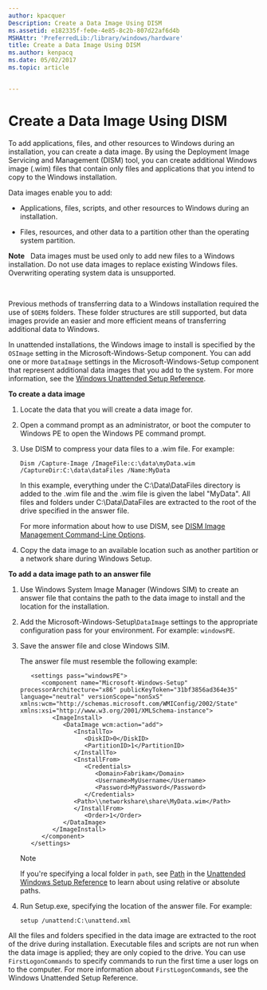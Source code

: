 ```yaml
---
author: kpacquer
Description: Create a Data Image Using DISM
ms.assetid: e182335f-fe0e-4e85-8c2b-807d22af6d4b
MSHAttr: 'PreferredLib:/library/windows/hardware'
title: Create a Data Image Using DISM
ms.author: kenpacq
ms.date: 05/02/2017
ms.topic: article


---
```


# Create a Data Image Using DISM


To add applications, files, and other resources to Windows during an installation, you can create a data image. By using the Deployment Image Servicing and Management (DISM) tool, you can create additional Windows image (.wim) files that contain only files and applications that you intend to copy to the Windows installation.

Data images enable you to add:

-   Applications, files, scripts, and other resources to Windows during an installation.

-   Files, resources, and other data to a partition other than the operating system partition.

**Note**  
Data images must be used only to add new files to a Windows installation. Do not use data images to replace existing Windows files. Overwriting operating system data is unsupported.

 

Previous methods of transferring data to a Windows installation required the use of `$OEM$` folders. These folder structures are still supported, but data images provide an easier and more efficient means of transferring additional data to Windows.

In unattended installations, the Windows image to install is specified by the `OSImage` setting in the Microsoft-Windows-Setup component. You can add one or more `DataImage` settings in the Microsoft-Windows-Setup component that represent additional data images that you add to the system. For more information, see the [Windows Unattended Setup Reference](https://docs.microsoft.com/en-us/windows-hardware/customize/desktop/unattend).

**To create a data image**

1.  Locate the data that you will create a data image for.

2.  Open a command prompt as an administrator, or boot the computer to Windows PE to open the Windows PE command prompt.

3.  Use DISM to compress your data files to a .wim file. For example:

    ```
    Dism /Capture-Image /ImageFile:c:\data\myData.wim /CaptureDir:C:\data\dataFiles /Name:MyData
    ```

    In this example, everything under the C:\\Data\\DataFiles directory is added to the .wim file and the .wim file is given the label "MyData". All files and folders under C:\\Data\\DataFiles are extracted to the root of the drive specified in the answer file.

    For more information about how to use DISM, see [DISM Image Management Command-Line Options](dism-image-management-command-line-options-s14.md).

4.  Copy the data image to an available location such as another partition or a network share during Windows Setup.

**To add a data image path to an answer file**

1.  Use Windows System Image Manager (Windows SIM) to create an answer file that contains the path to the data image to install and the location for the installation.

2.  Add the Microsoft-Windows-Setup\\`DataImage` settings to the appropriate configuration pass for your environment. For example: `windowsPE`.

3.  Save the answer file and close Windows SIM.

    The answer file must resemble the following example:

    ```
       <settings pass="windowsPE">
          <component name="Microsoft-Windows-Setup" processorArchitecture="x86" publicKeyToken="31bf3856ad364e35" language="neutral" versionScope="nonSxS" xmlns:wcm="http://schemas.microsoft.com/WMIConfig/2002/State" xmlns:xsi="http://www.w3.org/2001/XMLSchema-instance">
             <ImageInstall>
                <DataImage wcm:action="add">
                   <InstallTo>
                      <DiskID>0</DiskID>
                      <PartitionID>1</PartitionID>
                   </InstallTo>
                   <InstallFrom>
                      <Credentials>
                         <Domain>Fabrikam</Domain>
                         <Username>MyUsername</Username>
                         <Password>MyPassword</Password>
                      </Credentials>
                   <Path>\\networkshare\share\MyData.wim</Path>
                   </InstallFrom>
                      <Order>1</Order>
                </DataImage>
             </ImageInstall>
          </component>
       </settings>
    ```

    > [!Note]
    > If you're specifying a local folder in `path`, see [Path](https://docs.microsoft.com/en-us/windows-hardware/customize/desktop/unattend/microsoft-windows-setup-imageinstall-dataimage-installfrom-path) in the [Unattended Windows Setup Reference](https://docs.microsoft.com/en-us/windows-hardware/customize/desktop/unattend) to learn about using relative or absolute paths.

4.  Run Setup.exe, specifying the location of the answer file. For example:

    ```
    setup /unattend:C:\unattend.xml
    ```

All the files and folders specified in the data image are extracted to the root of the drive during installation. Executable files and scripts are not run when the data image is applied; they are only copied to the drive. You can use `FirstLogonCommands` to specify commands to run the first time a user logs on to the computer. For more information about `FirstLogonCommands`, see the Windows Unattended Setup Reference.

 

 





